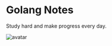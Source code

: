 # Golang Notes

Study hard and make progress every day.

![avatar](https://opw0011.github.io/static/go-docker-banner-e425a93a07617ff68797e312278f3a75-7d02a.png)

